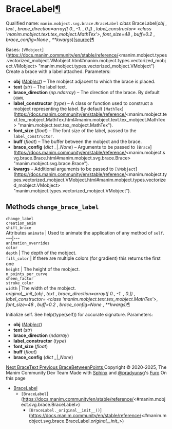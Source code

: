 # BraceLabel[¶](https://docs.manim.community/en/stable/reference/<#bracelabel> "Link to this heading")
Qualified name: `manim.mobject.svg.brace.BraceLabel`
_class_ BraceLabel(_obj_ , _text_ , _brace_direction=array([ 0._, _-1._ , _0.])_ , _label_constructor= <class 'manim.mobject.text.tex_mobject.MathTex'>_, _font_size=48_ , _buff=0.2_ , _brace_config=None_ , _**kwargs_)[[source]](https://docs.manim.community/en/stable/reference/<../_modules/manim/mobject/svg/brace.html#BraceLabel>)[¶](https://docs.manim.community/en/stable/reference/<#manim.mobject.svg.brace.BraceLabel> "Link to this definition")
    
Bases: `[VMobject`](https://docs.manim.community/en/stable/reference/<manim.mobject.types.vectorized_mobject.VMobject.html#manim.mobject.types.vectorized_mobject.VMobject> "manim.mobject.types.vectorized_mobject.VMobject")
Create a brace with a label attached.
Parameters:
    
  * **obj** ([_Mobject_](https://docs.manim.community/en/stable/reference/<manim.mobject.mobject.Mobject.html#manim.mobject.mobject.Mobject> "manim.mobject.mobject.Mobject")) – The mobject adjacent to which the brace is placed.
  * **text** (_str_) – The label text.
  * **brace_direction** (_np.ndarray_) – The direction of the brace. By default `DOWN`.
  * **label_constructor** (_type_) – A class or function used to construct a mobject representing the label. By default `[MathTex`](https://docs.manim.community/en/stable/reference/<manim.mobject.text.tex_mobject.MathTex.html#manim.mobject.text.tex_mobject.MathTex> "manim.mobject.text.tex_mobject.MathTex").
  * **font_size** (_float_) – The font size of the label, passed to the `label_constructor`.
  * **buff** (_float_) – The buffer between the mobject and the brace.
  * **brace_config** (_dict_ _|__None_) – Arguments to be passed to `[Brace`](https://docs.manim.community/en/stable/reference/<manim.mobject.svg.brace.Brace.html#manim.mobject.svg.brace.Brace> "manim.mobject.svg.brace.Brace").
  * **kwargs** – Additional arguments to be passed to `[VMobject`](https://docs.manim.community/en/stable/reference/<manim.mobject.types.vectorized_mobject.VMobject.html#manim.mobject.types.vectorized_mobject.VMobject> "manim.mobject.types.vectorized_mobject.VMobject").


Methods
`change_brace_label`  
---  
`change_label`  
`creation_anim`  
`shift_brace`  
Attributes
`animate` | Used to animate the application of any method of `self`.  
---|---  
`animation_overrides`  
`color`  
`depth` | The depth of the mobject.  
`fill_color` | If there are multiple colors (for gradient) this returns the first one  
`height` | The height of the mobject.  
`n_points_per_curve`  
`sheen_factor`  
`stroke_color`  
`width` | The width of the mobject.  
_original__init__(_obj_ , _text_ , _brace_direction=array([ 0._, _-1._ , _0.])_ , _label_constructor= <class 'manim.mobject.text.tex_mobject.MathTex'>_, _font_size=48_ , _buff=0.2_ , _brace_config=None_ , _**kwargs_)[¶](https://docs.manim.community/en/stable/reference/<#manim.mobject.svg.brace.BraceLabel._original__init__> "Link to this definition")
    
Initialize self. See help(type(self)) for accurate signature.
Parameters:
    
  * **obj** ([_Mobject_](https://docs.manim.community/en/stable/reference/<manim.mobject.mobject.Mobject.html#manim.mobject.mobject.Mobject> "manim.mobject.mobject.Mobject"))
  * **text** (_str_)
  * **brace_direction** (_ndarray_)
  * **label_constructor** (_type_)
  * **font_size** (_float_)
  * **buff** (_float_)
  * **brace_config** (_dict_ _|__None_)


[ Next BraceText ](https://docs.manim.community/en/stable/reference/<manim.mobject.svg.brace.BraceText.html>) [ Previous BraceBetweenPoints ](https://docs.manim.community/en/stable/reference/<manim.mobject.svg.brace.BraceBetweenPoints.html>)
Copyright © 2020-2025, The Manim Community Dev Team 
Made with [Sphinx](https://docs.manim.community/en/stable/reference/<https:/www.sphinx-doc.org/>) and [@pradyunsg](https://docs.manim.community/en/stable/reference/<https:/pradyunsg.me>)'s [Furo](https://docs.manim.community/en/stable/reference/<https:/github.com/pradyunsg/furo>)
On this page 
  * [BraceLabel](https://docs.manim.community/en/stable/reference/<#>)
    * `[BraceLabel`](https://docs.manim.community/en/stable/reference/<#manim.mobject.svg.brace.BraceLabel>)
      * `[BraceLabel._original__init__()`](https://docs.manim.community/en/stable/reference/<#manim.mobject.svg.brace.BraceLabel._original__init__>)


